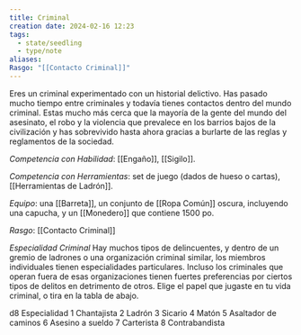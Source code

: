```yaml
---
title: Criminal
creation date: 2024-02-16 12:23
tags:
  - state/seedling
  - type/note
aliases: 
Rasgo: "[[Contacto Criminal]]"
---
```

Eres un criminal experimentado con un historial delictivo. Has pasado mucho tiempo entre criminales y todavía tienes contactos dentro del mundo criminal. Estas mucho más cerca que la mayoría de la gente del mundo del asesinato, el robo y la violencia que prevalece en los barrios bajos de la civilización y has sobrevivido hasta ahora gracias a burlarte de las reglas y reglamentos de la sociedad.

*Competencia con Habilidad*: [[Engaño]], [[Sigilo]].

*Competencia con Herramientas*: set de juego (dados de hueso o cartas), [[Herramientas de Ladrón]].

*Equipo*: una [[Barreta]], un conjunto de [[Ropa Común]] oscura, incluyendo una capucha, y un [[Monedero]] que contiene 1500 po.

*Rasgo*: [[Contacto Criminal]]


*Especialidad Criminal*
Hay muchos tipos de delincuentes, y dentro de un gremio de ladrones o una organización criminal similar, los miembros individuales tienen especialidades particulares. Incluso los criminales que operan fuera de esas organizaciones tienen fuertes preferencias por ciertos tipos de delitos en detrimento de otros. Elige el papel que jugaste en tu vida criminal, o tira en la tabla de abajo.


d8            Especialidad
1               Chantajista
2              Ladrón
3              Sicario
4              Matón
5              Asaltador de caminos
6              Asesino a sueldo
7              Carterista
8              Contrabandista




